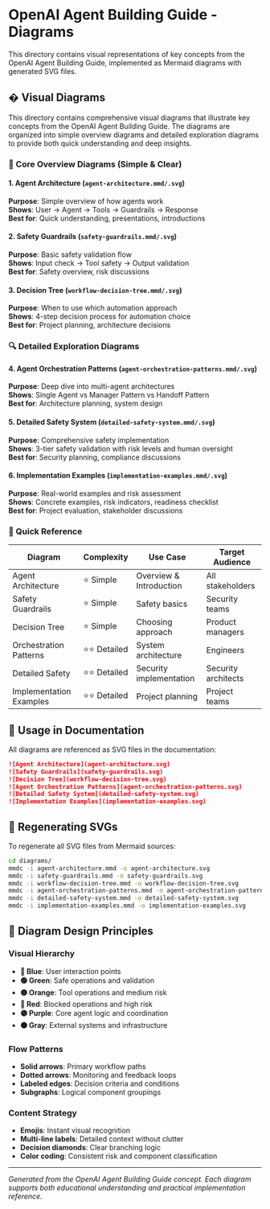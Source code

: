 # OpenAI Agent Building Guide - Diagrams

This directory contains visual representations of key concepts from the OpenAI Agent Building Guide, implemented as Mermaid diagrams with generated SVG files.

## � Visual Diagrams

This directory contains comprehensive visual diagrams that illustrate key concepts from the OpenAI Agent Building Guide. The diagrams are organized into simple overview diagrams and detailed exploration diagrams to provide both quick understanding and deep insights.

### 🎯 Core Overview Diagrams (Simple & Clear)

#### 1. **Agent Architecture** (`agent-architecture.mmd/.svg`)
**Purpose**: Simple overview of how agents work  
**Shows**: User → Agent → Tools → Guardrails → Response  
**Best for**: Quick understanding, presentations, introductions

#### 2. **Safety Guardrails** (`safety-guardrails.mmd/.svg`)
**Purpose**: Basic safety validation flow  
**Shows**: Input check → Tool safety → Output validation  
**Best for**: Safety overview, risk discussions

#### 3. **Decision Tree** (`workflow-decision-tree.mmd/.svg`)
**Purpose**: When to use which automation approach  
**Shows**: 4-step decision process for automation choice  
**Best for**: Project planning, architecture decisions

### 🔍 Detailed Exploration Diagrams

#### 4. **Agent Orchestration Patterns** (`agent-orchestration-patterns.mmd/.svg`)
**Purpose**: Deep dive into multi-agent architectures  
**Shows**: Single Agent vs Manager Pattern vs Handoff Pattern  
**Best for**: Architecture planning, system design

#### 5. **Detailed Safety System** (`detailed-safety-system.mmd/.svg`)
**Purpose**: Comprehensive safety implementation  
**Shows**: 3-tier safety validation with risk levels and human oversight  
**Best for**: Security planning, compliance discussions

#### 6. **Implementation Examples** (`implementation-examples.mmd/.svg`)
**Purpose**: Real-world examples and risk assessment  
**Shows**: Concrete examples, risk indicators, readiness checklist  
**Best for**: Project evaluation, stakeholder discussions

### 🚀 Quick Reference

| Diagram | Complexity | Use Case | Target Audience |
|---------|------------|----------|-----------------|
| Agent Architecture | ⭐ Simple | Overview & Introduction | All stakeholders |
| Safety Guardrails | ⭐ Simple | Safety basics | Security teams |
| Decision Tree | ⭐ Simple | Choosing approach | Product managers |
| Orchestration Patterns | ⭐⭐ Detailed | System architecture | Engineers |
| Detailed Safety | ⭐⭐ Detailed | Security implementation | Security architects |
| Implementation Examples | ⭐⭐ Detailed | Project planning | Project teams |

## 🎨 Usage in Documentation

All diagrams are referenced as SVG files in the documentation:

```markdown
![Agent Architecture](agent-architecture.svg)
![Safety Guardrails](safety-guardrails.svg)
![Decision Tree](workflow-decision-tree.svg)
![Agent Orchestration Patterns](agent-orchestration-patterns.svg)
![Detailed Safety System](detailed-safety-system.svg)
![Implementation Examples](implementation-examples.svg)
```

## 🔧 Regenerating SVGs

To regenerate all SVG files from Mermaid sources:

```bash
cd diagrams/
mmdc -i agent-architecture.mmd -o agent-architecture.svg
mmdc -i safety-guardrails.mmd -o safety-guardrails.svg
mmdc -i workflow-decision-tree.mmd -o workflow-decision-tree.svg
mmdc -i agent-orchestration-patterns.mmd -o agent-orchestration-patterns.svg
mmdc -i detailed-safety-system.mmd -o detailed-safety-system.svg
mmdc -i implementation-examples.mmd -o implementation-examples.svg
```

## 📐 Diagram Design Principles

### Visual Hierarchy
- **🔵 Blue**: User interaction points
- **🟢 Green**: Safe operations and validation
- **🟡 Orange**: Tool operations and medium risk
- **🔴 Red**: Blocked operations and high risk
- **🟣 Purple**: Core agent logic and coordination
- **⚫ Gray**: External systems and infrastructure

### Flow Patterns
- **Solid arrows**: Primary workflow paths
- **Dotted arrows**: Monitoring and feedback loops
- **Labeled edges**: Decision criteria and conditions
- **Subgraphs**: Logical component groupings

### Content Strategy
- **Emojis**: Instant visual recognition
- **Multi-line labels**: Detailed context without clutter
- **Decision diamonds**: Clear branching logic
- **Color coding**: Consistent risk and component classification

---

*Generated from the OpenAI Agent Building Guide concept. Each diagram supports both educational understanding and practical implementation reference.*
